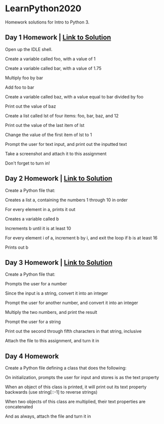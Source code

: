 # LearnPython2020
Homework solutions for Intro to Python 3.

## Day 1 Homework | [Link to Solution](https://github.com/LearnPython-3/LearnPython2020/blob/main/day1_sol.png)
Open up the IDLE shell.

Create a variable called foo, with a value of 1

Create a variable called bar, with a value of 1.75

Multiply foo by bar

Add foo to bar

Create a variable called baz, with a value equal to bar divided by foo

Print out the value of baz

Create a list called lst of four items: foo, bar, baz, and 12

Print out the value of the last item of lst

Change the value of the first item of lst to 1

Prompt the user for text input, and print out the inputted text

Take a screenshot and attach it to this assignment

Don't forget to turn in!

## Day 2 Homework | [Link to Solution](https://github.com/LearnPython-3/LearnPython2020/blob/main/day2_sol.py)

Create a Python file that:

Creates a list a, containing the numbers 1 through 10 in order

For every element in a, prints it out

Creates a variable called b

Increments b until it is at least 10

For every element i of a, increment b by i, and exit the loop if b is at least 16

Prints out b

## Day 3 Homework | [Link to Solution](https://github.com/LearnPython-3/LearnPython2020/blob/main/day3_sol.py)

Create a Python file that:

Prompts the user for a number

Since the input is a string, convert it into an integer

Prompt the user for another number, and convert it into an integer

Multiply the two numbers, and print the result

Prompt the user for a string

Print out the second through fifth characters in that string, inclusive

Attach the file to this assignment, and turn it in

## Day 4 Homework

Create a Python file defining a class that does the following:

On initialization, prompts the user for input and stores is as the text property

When an object of this class is printed, it will print out its text property backwards (use string[::-1] to reverse strings)

When two objects of this class are multiplied, their text properties are concatenated

And as always, attach the file and turn it in
